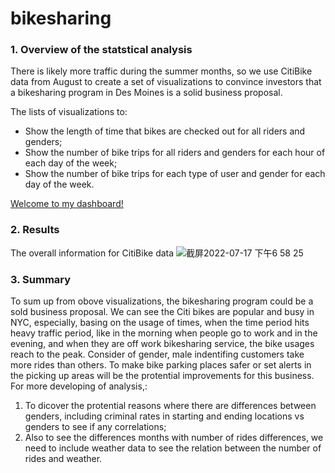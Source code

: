 # bikesharing

### 1. Overview of the statstical analysis
There is likely more traffic during the summer months, so we use CitiBike data from August to create a set of visualizations to convince investors that a bikesharing program in Des Moines is a solid business proposal. 

The lists of visualizations to:
- Show the length of time that bikes are checked out for all riders and genders;
- Show the number of bike trips for all riders and genders for each hour of each day of the week;
- Show the number of bike trips for each type of user and gender for each day of the week.

[Welcome to my dashboard!](https://public.tableau.com/app/profile/claire.deng/viz/BikeTripAnalysis_16580446357350/NYCCITIBikeStory)

### 2. Results
The overall information for CitiBike data
![截屏2022-07-17 下午6 58 25](https://user-images.githubusercontent.com/103073631/179435206-e23a6e41-19ae-4ab7-92f9-84654b8ffd80.png)




### 3. Summary
To sum up from obove visualizations, the bikesharing program could be a sold business proposal. We can see the Citi bikes are popular and busy in NYC, especially, basing on the usage of times, when the time period hits heavy traffic period, like in the morning when people go to work and in the evening, and when they are off work bikesharing service, the bike usages reach to the peak.
Consider of gender, male indentifing customers take more rides than others. To make bike parking places safer or set alerts in the picking up areas will be the protential improvements for this business.
For more developing of analysis,:
1. To dicover the protential reasons where there are differences between genders, including criminal rates in starting and ending locations vs genders to see if any correlations;
2. Also to see the differences months with number of rides differences, we need to include weather data to see the relation between the number of rides and weather.
